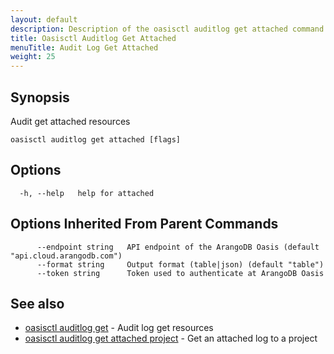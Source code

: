 ```yaml
---
layout: default
description: Description of the oasisctl auditlog get attached command
title: Oasisctl Auditlog Get Attached
menuTitle: Audit Log Get Attached
weight: 25
---
```

## Synopsis
Audit get attached resources

```
oasisctl auditlog get attached [flags]
```

## Options
```
  -h, --help   help for attached
```

## Options Inherited From Parent Commands
```
      --endpoint string   API endpoint of the ArangoDB Oasis (default "api.cloud.arangodb.com")
      --format string     Output format (table|json) (default "table")
      --token string      Token used to authenticate at ArangoDB Oasis
```

## See also
* [oasisctl auditlog get](auditlog-get.md)	 - Audit log get resources
* [oasisctl auditlog get attached project](auditlog-get-attached-project.md)	 - Get an attached log to a project

